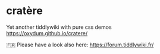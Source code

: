 # cratère
Yet another tiddlywiki with pure css demos
https://oxydum.github.io/cratere/



🇫🇷 Please have a look also here: https://forum.tiddlywiki.fr/

